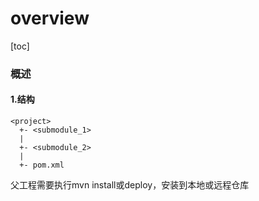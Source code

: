 #  overview

[toc]

### 概述

#### 1.结构

```shell
<project>
  +- <submodule_1>
  |
  +- <submodule_2>
  |
  +- pom.xml
```

父工程需要执行mvn install或deploy，安装到本地或远程仓库
